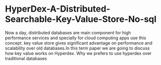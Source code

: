 # HyperDex-A-Distributed-Searchable-Key-Value-Store-No-sql
Now a day, distributed databases are main component for high performance services and specially for cloud computing apps use this concept. key value store gives significant advantage on performance and scalability over old databases.In this term paper we are going to discuss how key value works on Hyperdex. Why we prefers to use hyperdex over traditional databases
